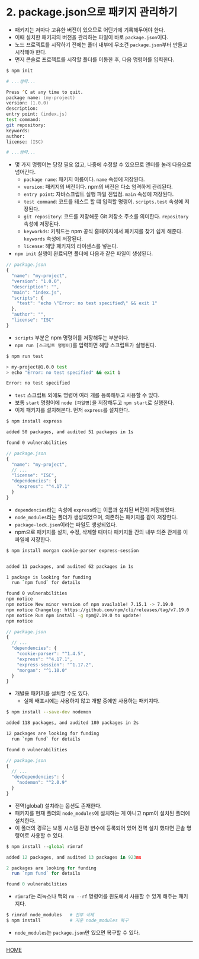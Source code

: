 # 2. package.json으로 패키지 관리하기

- 패키지는 저마다 고유한 버전이 있으므로 어딘가에 기록해두어야 한다.
- 이때 설치한 패키지의 버전을 관리하는 파일이 바로 `package.json`이다.
- 노드 프로젝트를 시작하기 전에는 폴더 내부에 무조건 `package.json`부터 만들고 시작해야 한다.
- 먼저 콘솔로 프로젝트를 시작할 폴더를 이동한 후, 다음 명령어를 입력한다.

```zsh
$ npm init

# ...생략...

Press ^C at any time to quit.
package name: (my-project) 
version: (1.0.0) 
description: 
entry point: (index.js) 
test command: 
git repository: 
keywords: 
author: 
license: (ISC) 

# ...생략...
```

- 몇 가지 명령어는 당장 필요 없고, 나중에 수정할 수 있으므로 엔터를 눌러 다음으로 넘어간다.
    - `package name`: 패키지 이름이다. `name` 속성에 저장된다.
    - `version`: 패키지의 버전이다. npm의 버전은 다소 엄격하게 관리된다.
    - `entry point`: 자바스크립트 실행 파일 진입점. `main` 속성에 저장된다.
    - `test command`: 코드를 테스트 할 떄 입력할 명령어. `scripts.test` 속성에 저장된다.
    - `git repository`: 코드를 저장해둔 Git 저장소 주소를 의미한다. `repository` 속성에 저장된다.
    - `keyworkds`: 키워드는 npm 공식 홈페이지에서 패키지를 찾기 쉽게 해준다. `keywords` 속성에 저장된다.
    - `license`: 해당 패키지의 라이센스를 넣는다.
- `npm init` 실행이 완료되면 폴더에 다음과 같은 파일이 생성된다.

```js
// package.json
{
  "name": "my-project",
  "version": "1.0.0",
  "description": "",
  "main": "index.js",
  "scripts": {
    "test": "echo \"Error: no test specified\" && exit 1"
  },
  "author": "",
  "license": "ISC"
}
```

- `scripts` 부분은 npm 명령어를 저장해두는 부분이다.
- `npm run [스크립트 명령어]`를 입력하면 해당 스크립트가 실행된다.

```zsh
$ npm run test

> my-project@1.0.0 test
> echo "Error: no test specified" && exit 1

Error: no test specified
```

- `test` 스크립트 외에도 명령어 여러 개를 등록해두고 사용할 수 있다.
- 보통 `start` 명령어에 `node [파일명]`을 저장해두고 `npm start`로 실행한다.
- 이제 패키지를 설치해본다. 먼저 `express`를 설치한다.

```zsh
$ npm install express

added 50 packages, and audited 51 packages in 1s

found 0 vulnerabilities
```

```js
// package.json
{
  "name": "my-project",
  // ...
  "license": "ISC",
  "dependencies": {
    "express": "^4.17.1"
  }
}
```

- `dependencies`라는 속성에 `express`라는 이름과 설치된 버전이 저장되었다.
- `node_modules`라는 폴더가 생성되었으며, 의존하는 패키지를 같이 저장한다.
- `package-lock.json`이라는 파일도 생성되었다.
- npm으로 패키지를 설치, 수정, 삭제할 때마다 패키지들 간의 내부 의존 관계를 이 파일에 저장한다.

```zsh
$ npm install morgan cookie-parser express-session


added 11 packages, and audited 62 packages in 1s

1 package is looking for funding
  run `npm fund` for details

found 0 vulnerabilities
npm notice 
npm notice New minor version of npm available! 7.15.1 -> 7.19.0
npm notice Changelog: https://github.com/npm/cli/releases/tag/v7.19.0
npm notice Run npm install -g npm@7.19.0 to update!
npm notice 
```

```js
// package.json
{
  // ...
  "dependencies": {
    "cookie-parser": "^1.4.5",
    "express": "^4.17.1",
    "express-session": "^1.17.2",
    "morgan": "^1.10.0"
  }
}
```

- 개발용 패키지를 설치할 수도 있다.
    - 실제 배포시에는 사용하지 않고 개발 중에만 사용하는 패키지다.

```zsh
$ npm install --save-dev nodemon

added 118 packages, and audited 180 packages in 2s

12 packages are looking for funding
  run `npm fund` for details

found 0 vulnerabilities
```

```js
// package.json
{
  // ...
  "devDependencies": {
    "nodemon": "^2.0.9"
  }
}
```

- 전역(global) 설치라는 옵션도 존재한다.
- 패키지를 현재 폴더의 `node_modules`에 설치하는 게 아니고 npm이 설치된 폴더에 설치한다.
- 이 폴더의 경로는 보통 시스템 환경 변수에 등록되어 있어 전역 설치 했다면 콘솔 명령어로 사용할 수 있다.

```js
$ npm install --global rimraf

added 12 packages, and audited 13 packages in 923ms

2 packages are looking for funding
  run `npm fund` for details

found 0 vulnerabilities
```

- `rimraf`는 리눅스나 맥의 `rm --rf` 명령어를 윈도에서 사용할 수 있게 해주는 패키지다.

```zsh
$ rimraf node_modules   # 전부 삭제
$ npm install           # 지운 node_modules 복구
```

- `node_modules`는 `package.json`만 있으면 복구할 수 있다.

-----
[HOME](./index.md)